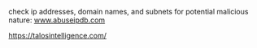 check ip addresses, domain names, and subnets for potential malicious nature: 
www.abuseipdb.com

https://talosintelligence.com/